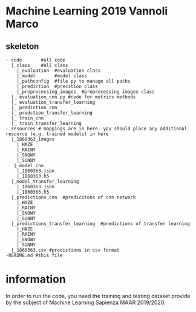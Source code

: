 # Machine Learning 2019  Vannoli Marco

## skeleton
    - code       #all code
      |_class    #all class
        |_evaluation  #evaluation class
        |_model       #model class
        |_pathconfig  #file py to manage all paths
        |_prediction  #precition class
        |_preprocessing_images  #preprocessing images class
      |_ evaluation_cnn.py #code for metrics methods
      |_ evaluation_transfer_learning
      |_ prediction_cnn
      |_ predction_transfer_learning
      |_ train_cnn
      |_ train_transfer_learning
    - resources # mappings are in here. you should place any additional resource (e.g. trained models) in here
      |_1860363_images
        |_HAZE
        |_RAINY
        |_SNOWY
        |_SUNNY  
       |_model_cnn
        |_1860363.json
        |_1860363.h5
      |_model_transfer_learning
        |_1860363.json
        |_1860363.h5
      |_predictions_cnn  #predicitons of cnn network
        |_HAZE
        |_RAINY
        |_SNOWY
        |_SUNNY
      |_predictions_transfer_learning  #predictions of transfer learning
        |_HAZE
        |_RAINY
        |_SNOWY
        |_SUNNY
      |_1860363.csv #predictions in csv format
    -README.md #this file
  
 # information
 In order to run the code, you need the training and testing dataset
 provide by the subject of Machine Learning Sapienza MAAR 2019/2020.

